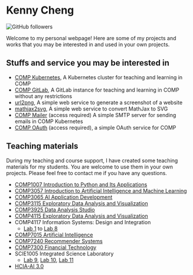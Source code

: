 # Kenny Cheng

![GitHub followers](https://img.shields.io/github/followers/hkbu-kennycheng?style=social)

Welcome to my personal webpage! Here are some of my projects and works that you may be interested in and used in your own projects.

## Stuffs and service you may be interested in

- [COMP Kubernetes](https://kubernetes.hkbu.dev/), A Kubernetes cluster for teaching and learning in COMP
- [COMP GitLab](https://gitlab.hkbu.app/), A GitLab instance for teaching and learning in COMP without any restrictions
- [url2png](https://github.com/hkbu-kennycheng/url2png-express), A simple web service to generate a screenshot of a website
- [mathjax2svg](https://github.com/hkbu-kennycheng/mathjax2svg-express), A simple web service to convert MathJax to SVG
- [COMP Mailer](https://github.com/Department-of-Computer-Science-HKBU/comp-mailer) (access required) A simple SMTP server for sending emails in COMP Kubernetes
- [COMP OAuth](https://github.com/Department-of-Computer-Science-HKBU/oauth.hkbu.dev) (access required), a simple OAuth service for COMP

## Teaching materials

During my teaching and course support, I have created some teaching materials for my students. You are welcome to use them in your own projects. Please feel free to contact me if you have any questions.

- [COMP1007 Introduction to Python and Its Applications](https://github.com/hkbu-kennycheng/comp1007)
- [COMP3057 Introduction to Artificial Intelligence and Machine Learning](https://github.com/hkbu-kennycheng/comp3057)
- [COMP3065 AI Application Development](https://github.com/hkbu-kennycheng/comp3065)
- [COMP3115 Exploratory Data Analysis and Visualization](https://github.com/hkbu-kennycheng/comp3115/)
- [COMP3925 Data Analysis Studio](https://github.com/hkbu-kennycheng/comp3925)
- [COMP4115 Exploratory Data Analysis and Visualization](https://github.com/hkbu-kennycheng/comp4115/)
- COMP4117 Information Systems: Design and Integration
  - [Lab 1](https://hkbu-kennycheng.github.io/comp4117/2023/Lab1) to [Lab 8](https://hkbu-kennycheng.github.io/comp4117/2023/Lab8)
- [COMP7015 Artificial Intelligence](https://github.com/hkbu-kennycheng/comp7015)
- [COMP7240 Recommender Systems](https://github.com/hkbu-kennycheng/comp7240)
- [COMP7300 Financial Technology](https://hkbu-kennycheng.github.io/comp7300/2023/Lab)
- SCIE1005 Integrated Science Laboratory
  - [Lab 9](https://ug-cs-hkbu.github.io/ISLabMaterial/2023/lab9), [Lab 10](https://ug-cs-hkbu.github.io/ISLabMaterial/2023/lab10), [Lab 11](https://ug-cs-hkbu.github.io/ISLabMaterial/2023/Lab11)
- [HCIA-AI 3.0](https://hcia-ai.hkbu.dev/)